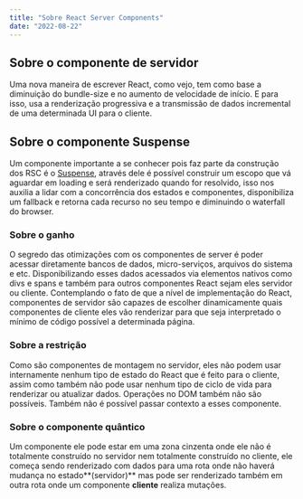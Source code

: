 ```yaml
---
title: "Sobre React Server Components"
date: "2022-08-22"
---
```


## Sobre o componente de servidor

Uma nova maneira de escrever React, como vejo, tem como base a diminuição do bundle-size e no aumento de velocidade de início. E para isso, usa a renderização progressiva e a transmissão de dados incremental de uma determinada UI para o cliente.

## Sobre o componente Suspense

Um componente importante a se conhecer pois faz parte da construção dos RSC é o [Suspense](https://pt-br.reactjs.org/docs/concurrent-mode-suspense.html), através dele é possível construir um escopo que vá aguardar em loading e será renderizado quando for resolvido, isso nos auxilia a lidar com a concorrência dos estados e componentes, disponibiliza um fallback e retorna cada recurso no seu tempo e diminuindo o waterfall do browser.

### Sobre o ganho

O segredo das otimizações com os componentes de server é poder acessar diretamente bancos de dados, micro-serviços, arquivos do sistema e etc. Disponibilizando esses dados acessados via elementos nativos como divs e spans e também para outros componentes React sejam eles servidor ou cliente. Contemplando o fato de que a nível de implementação do React, componentes de servidor são capazes de escolher dinamicamente quais componentes de cliente eles vão renderizar para que seja interpretado o mínimo de código possível a determinada página.

### Sobre a restrição

Como são componentes de montagem no servidor, eles não podem usar internamente nenhum tipo de estado do React que é feito para o cliente, assim como também não pode usar nenhum tipo de ciclo de vida para renderizar ou atualizar dados. Operações no DOM também não são possíveis. Também não é possível passar contexto a esses componente.

### Sobre o componente **quântico**

Um componente ele pode estar em uma zona cinzenta onde ele não é totalmente construído no servidor nem totalmente construído no cliente, ele começa sendo renderizado com dados para uma rota onde não haverá mudança no estado**(servidor)** mas pode ser renderizado também em outra rota onde um componente **cliente** realiza mutações.